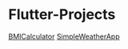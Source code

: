 # Flutter-Projects
[BMICalculator](https://github.com/anupriya567/BMICalculator/tree/master)
[SimpleWeatherApp](https://github.com/anupriya567/SimpleWeatherApp)
